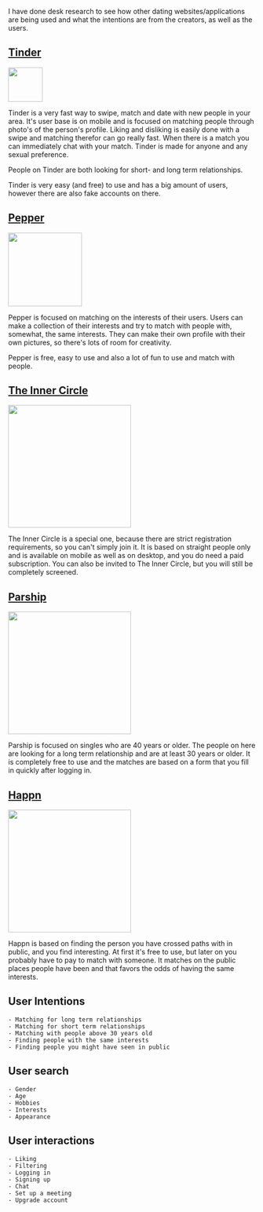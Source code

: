 I have done desk research to see how other dating websites/applications are being used and what the intentions are from the creators, as well as the users.

## [Tinder](https://tinder.com/?lang=nl)
<img src="https://cdn.worldvectorlogo.com/logos/tinder-2.svg" width="70">

Tinder is a very fast way to swipe, match and date with new people in your area.
It's user base is on mobile and is focused on matching people through photo's of the person's profile. Liking and disliking is easily done with a swipe and matching therefor can go really fast. 
When there is a match you can immediately chat with your match. 
Tinder is made for anyone and any sexual preference.

People on Tinder are both looking for short- and long term relationships.

Tinder is very easy (and free) to use and has a big amount of users, however there are also fake accounts on there.

## [Pepper](https://www.pepper.nl/)
<img src="http://communication-analytics.nl/wp-content/uploads/2014/11/pepper-logo-300x105.png" width="150">

Pepper is focused on matching on the interests of their users. Users can make a collection of their interests and try to match with people with, somewhat, the same interests. They can make their own profile with their own pictures, so there's lots of room for creativity.

Pepper is free, easy to use and also a lot of fun to use and match with people.

## [The Inner Circle](https://www.theinnercircle.co/)
<img src="https://www.datingapps.nl/wp-content/uploads/2016/10/the-inner-circle-logo.png" width="250">

The Inner Circle is a special one, because there are strict registration requirements, so you can't simply join it.
It is based on straight people only and is available on mobile as well as on desktop, and you do need a paid subscription.
You can also be invited to The Inner Circle, but you will still be completely screened.


## [Parship](https://www.parship.nl/)
<img src="https://www.datingsitekeuze.nl/wp-content/uploads/parship.png" width="250">

Parship is focused on singles who are 40 years or older. The people on here are looking for a long term relationship and are at least 30 years or older.
It is completely free to use and the matches are based on a form that you fill in quickly after logging in.

## [Happn](https://www.happn.com/nl/)
<img src="https://www.datingscout.nz/b6/image/upload/ds/upload/reviews/ENG/happn/happn-logo.jpg" width="250">

Happn is based on finding the person you have crossed paths with in public, and you find interesting.
At first it's free to use, but later on you probably have to pay to match with someone.
It matches on the public places people have been and that favors the odds of having the same interests.

## User Intentions
```
- Matching for long term relationships
- Matching for short term relationships
- Matching with people above 30 years old
- Finding people with the same interests
- Finding people you might have seen in public
```

## User search
```
- Gender
- Age
- Hobbies
- Interests
- Appearance
```

## User interactions
```
- Liking
- Filtering
- Logging in
- Signing up
- Chat
- Set up a meeting
- Upgrade account
```

